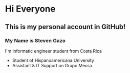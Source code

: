 # Hi Everyone
## This is my personal account in GitHub!
### My Name is Steven Gazo
I'm informatic engineer student from Costa Rica 

- Student of Hispanoamericana University
- Assistant & IT Support on Grupo Mecsa

